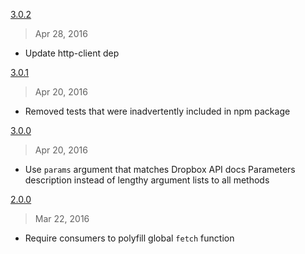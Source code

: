 [3.0.2]
> Apr 28, 2016

- Update http-client dep

[3.0.2]: https://github.com/mjackson/dropbox-client/compare/v3.0.1...v3.0.2

[3.0.1]
> Apr 20, 2016

- Removed tests that were inadvertently included in npm package

[3.0.1]: https://github.com/mjackson/dropbox-client/compare/v3.0.0...v3.0.1

[3.0.0]
> Apr 20, 2016

- Use `params` argument that matches Dropbox API docs Parameters
  description instead of lengthy argument lists to all methods

[3.0.0]: https://github.com/mjackson/dropbox-client/compare/v2.0.1...v3.0.0

[2.0.0]
> Mar 22, 2016

- Require consumers to polyfill global `fetch` function

[2.0.0]: https://github.com/mjackson/dropbox-client/compare/v1.0.0...v2.0.0
